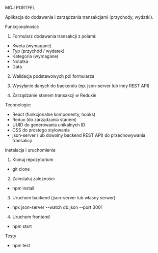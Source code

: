 MÓJ PORTFEL


Aplikacja do dodawania i zarządzania transakcjami (przychody, wydatki).

Funkcjonalności:

1. Formularz dodawania transakcji z polami:
- Kwota (wymagane)
- Typ (przychód / wydatek)
- Kategoria (wymagane)
- Notatka
- Data

2. Walidacja podstawowych pól formularza

3. Wysyłanie danych do backendu (np. json-server lub inny REST API)

4. Zarządzanie stanem transakcji w Reduxie


Technologie:
- React (funkcjonalne komponenty, hooks)
- Redux (do zarządzania stanem)
- UUID do generowania unikalnych ID
- CSS do prostego stylowania
- json-server (lub dowolny backend REST API) do przechowywania transakcji

Instalacja i uruchomienie
1. Klonuj repozytorium
- git clone <adres-repozytorium>
2. Zainstaluj zależności
- npm install
3. Uruchom backend (json-server lub własny serwer)
- npx json-server --watch db.json --port 3001
4. Uruchom frontend
- npm start

Testy
- npm test
